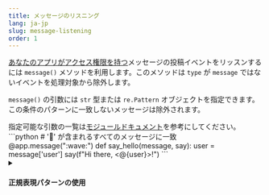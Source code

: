 ```yaml
---
title: メッセージのリスニング
lang: ja-jp
slug: message-listening
order: 1
---
```


<div class="section-content">

[あなたのアプリがアクセス権限を持つ](https://api.slack.com/messaging/retrieving#permissions)メッセージの投稿イベントをリッスンするには `message()` メソッドを利用します。このメソッドは `type` が `message` ではないイベントを処理対象から除外します。

`message()` の引数には `str` 型または `re.Pattern` オブジェクトを指定できます。この条件のパターンに一致しないメッセージは除外されます。
</div>

<div>
<span class="annotation">指定可能な引数の一覧は<a href="https://slack.dev/bolt-python/api-docs/slack_bolt/kwargs_injection/args.html" target="_blank">モジュールドキュメント</a>を参考にしてください。</span>
```python
# '👋' が含まれるすべてのメッセージに一致
@app.message(":wave:")
def say_hello(message, say):
    user = message['user']
    say(f"Hi there, <@{user}>!")
```
</div>

<details class="secondary-wrapper">
<summary markdown="0">
<h4 class="secondary-header">正規表現パターンの使用</h4>
</summary>

<div class="secondary-content" markdown="0">

文字列の代わりに `re.compile()` メソッドを使用すれば、より細やかな条件指定ができます。

</div>

```python
import re

@app.message(re.compile("(hi|hello|hey)"))
def say_hello_regex(say, context):
    # 正規表現のマッチ結果は context.matches に設定される
    greeting = context['matches'][0]
    say(f"{greeting}, how are you?")
```

</details>
